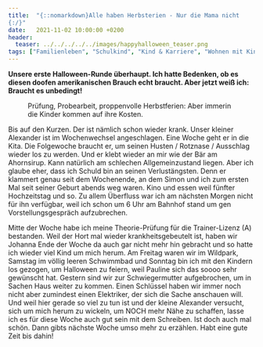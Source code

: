 ```yaml
---
title:  "{::nomarkdown}Alle haben Herbsterien - Nur die Mama nicht 
{:/}"
date:   2021-11-02 10:00:00 +0200
header:
  teaser: ../../../../../images/happyhalloween_teaser.png
tags: ["Familienleben", "Schulkind", "Kind & Karriere", "Wohnen mit Kindern", "Altbausanierung"]
---
```


**Unsere erste Halloween-Runde überhaupt. Ich hatte Bedenken, ob es diesen doofen amerikanischen Brauch echt braucht. Aber jetzt weiß ich: Braucht es unbedingt!**

<figure>
  <img src="../../../../../images/happyhalloween.png" alt="">
  <figcaption>Prüfung, Probearbeit, proppenvolle Herbstferien: Aber immerin die Kinder kommen auf ihre Kosten.</figcaption>
</figure>  

Bis auf den Kurzen. Der ist nämlich schon wieder krank. Unser kleiner Alexander ist im Wochenwechsel angeschlagen. Eine Woche geht er in die Kita. Die Folgewoche braucht er, um seinen Husten / Rotznase / Ausschlag wieder los zu werden. Und er klebt wieder an mir wie der Bär am Ahornsirup. Kann natürlich am schlechen Allgemeinzustand liegen. Aber ich glaube eher, dass ich Schuld bin an seinen Verlustängsten. Denn er klammert genau seit dem Wochenende, an dem Simon und ich zum ersten Mal seit seiner Geburt abends weg waren. Kino und essen weil fünfter Hochzeitstag und so. Zu allem Überfluss war ich am nächsten Morgen nicht für ihn verfügbar, weil ich schon um 6 Uhr am Bahnhof stand um gen Vorstellungsgespräch aufzubrechen. 

Mitte der Woche habe ich meine Theorie-Prüfung für die Trainer-Lizenz (A) bestanden. Weil der Hort mal wieder krankheitsgebeutelt ist, haben wir Johanna Ende der Woche da auch gar nicht mehr hin gebracht und so hatte ich wieder viel Kind um mich herum. Am Freitag waren wir im Wildpark, Samstag im völlig leeren Schwimmbad und Sonntag bin ich mit den Kindern los gezogen, um Halloween zu feiern, weil Pauline sich das soooo sehr gewünscht hat. Gestern sind wir zur Schwiegermutter aufgebrochen, um in Sachen Haus weiter zu kommen. Einen Schlüssel haben wir immer noch nicht aber zumindest einen Elektriker, der sich die Sache anschauen will. Und weil hier gerade so viel zu tun ist und der kleine Alexander versucht, sich um mich herum zu wickeln, um NOCH mehr Nähe zu schaffen, lasse ich es für diese Woche auch gut sein mit dem Schreiben. Ist doch auch mal schön. Dann gibts nächste Woche umso mehr zu erzählen. Habt eine gute Zeit bis dahin!



 

  


 
 
 
 


   


 



 






 






 


 
 






















 








 

   



















  












 






 





  


  






					 


 
 








